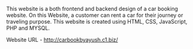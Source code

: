 This website is a both frontend and backend design of a car booking website. On this Website, a customer can rent a car for their journey or traveling purpose. This website is created using HTML, CSS, JavaScript, PHP and MYSQL.

Website URL - http://carbookbyayush.c1.biz/